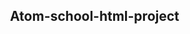 # Atom-school-html-project
<!DOCTYPE html>
<html lang="en-US">
<head>
	<meta charset="utf-8">
	<meta name="author" content="Dr. Eleanor Gaye">
	<link rel="stylesheet" href="style.css">
	<title>Marking Up a Letter Assignment</title>
  <style>
      body {
        max-width: 800px;
        margin: 0 auto;
      }

      .sender-column {
        text-align: right;
      }

      h1 {
        font-size: 1.5em;
      }

      h2 {
        font-size: 1.3em;
      }

      p,ul,ol,dl,address {
        font-size: 1.1em;
      }

      p, li, dd, dt, address {
        line-height: 1.5;
      }
    </style>
  </head>
  <body>

	<p class="sender-column">
	<strong>Dr. Eleanor Gaye</strong><br>
	Awesome Science faculty<br>
	University of Awesome<br>
	Bobtown, CA 99999,<br>
	USA<br>
	<strong>Tel</strong>: 123-456-7890<br>
	<strong>Email</strong>: no_reply@example.com
	</p>

	<p class="sender-column">
	<time datetime="2016-01-20">20 January 2016</time>
	</p>
  <p>
  	<strong>Miss Eileen Dover</strong><br>
  	4321 Cliff Top Edge<br>
  	Dover, CT9 XXX<br>
  	UK
  	</p>

  	<h1>
  	Re: Eileen Dover university application
  	</h1>

  	<p>
  	Dear Eileen,
  	</p>

  	<p>
  	Thank you for your recent application to join us at the University of Awesome's science faculty to study as part of your <em><abbr title="Doctor of Philosophy">PhD</abbr></em> next year. I will answer your questions one by one, in the following sections.
  	</p>

  	<h2>Starting dates</h2>

  	<p>
  	We are happy to accomodate you starting your study with us at any time, however it would suit us better if you could start at the beginning of a semester; the start dates for each one are as follows:
  	</p>

  	<ul>
  	<li>First semester: <time datetime="2016-09-09">9 September 2016</time></li>
  	<li>Second semester: <time datetime="2017-01-15">15 January 2017</time></li>
  	<li>Third semester: <time datetime="2017-05-02">2 May 2017</time></li>
  	</ul>
